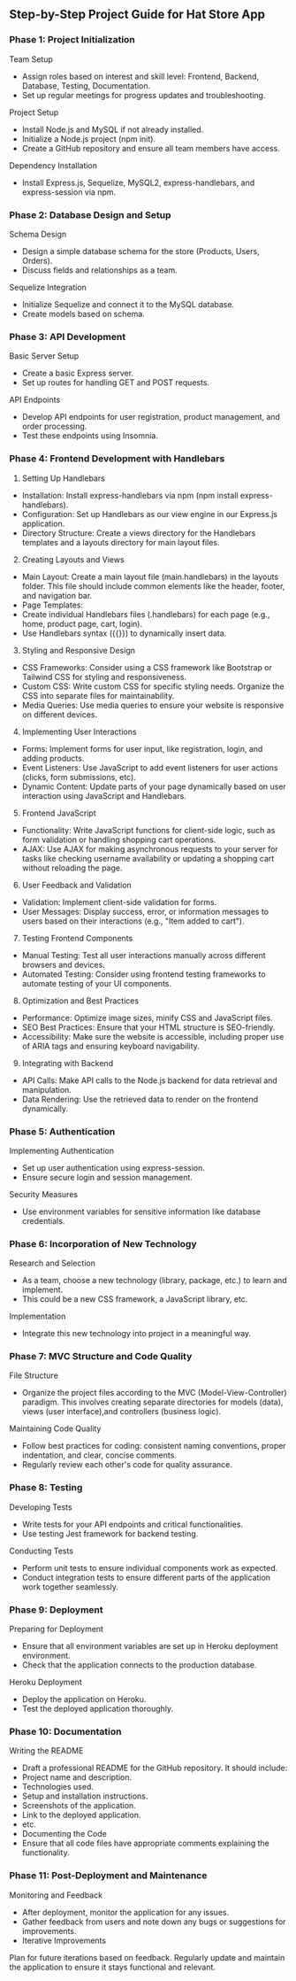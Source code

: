 ## Step-by-Step Project Guide for Hat Store App

### Phase 1: Project Initialization

Team Setup
- Assign roles based on interest and skill level: Frontend, Backend, Database, Testing, Documentation.
- Set up regular meetings for progress updates and troubleshooting.

Project Setup
- Install Node.js and MySQL if not already installed.
- Initialize a Node.js project (npm init).
- Create a GitHub repository and ensure all team members have access.

Dependency Installation
- Install Express.js, Sequelize, MySQL2, express-handlebars, and express-session via npm.

### Phase 2: Database Design and Setup

Schema Design
- Design a simple database schema for the store (Products, Users, Orders).
- Discuss fields and relationships as a team.

Sequelize Integration
- Initialize Sequelize and connect it to the MySQL database.
- Create models based on schema.

### Phase 3: API Development

Basic Server Setup
- Create a basic Express server.
- Set up routes for handling GET and POST requests.

API Endpoints
- Develop API endpoints for user registration, product management, and order processing.
- Test these endpoints using Insomnia.

### Phase 4: Frontend Development with Handlebars

1. Setting Up Handlebars
  - Installation: Install express-handlebars via npm (npm install express-handlebars).
  - Configuration: Set up Handlebars as our view engine in our Express.js application.
  - Directory Structure: Create a views directory for the Handlebars templates and a layouts directory for main layout files.

2. Creating Layouts and Views
  - Main Layout: Create a main layout file (main.handlebars) in the layouts folder. This file should include common elements like the header, footer, and navigation bar.
  - Page Templates:
  - Create individual Handlebars files (.handlebars) for each page (e.g., home, product page, cart, login).
  - Use Handlebars syntax ({{}}) to dynamically insert data.

3. Styling and Responsive Design
  - CSS Frameworks: Consider using a CSS framework like Bootstrap or Tailwind CSS for styling and responsiveness.
  - Custom CSS: Write custom CSS for specific styling needs. Organize the CSS into separate files for maintainability.
  - Media Queries: Use media queries to ensure your website is responsive on different devices.

4. Implementing User Interactions
- Forms: Implement forms for user input, like registration, login, and adding products.
- Event Listeners: Use JavaScript to add event listeners for user actions (clicks, form submissions, etc).
- Dynamic Content: Update parts of your page dynamically based on user interaction using JavaScript and Handlebars.

5. Frontend JavaScript
  - Functionality: Write JavaScript functions for client-side logic, such as form validation or handling shopping cart operations.
  - AJAX: Use AJAX for making asynchronous requests to your server for tasks like checking username availability or updating a shopping cart without reloading the page.

6. User Feedback and Validation
  - Validation: Implement client-side validation for forms.
  - User Messages: Display success, error, or information messages to users based on their interactions (e.g., "Item added to cart").

7. Testing Frontend Components
  - Manual Testing: Test all user interactions manually across different browsers and devices.
  - Automated Testing: Consider using frontend testing frameworks to automate testing of your UI components.

8. Optimization and Best Practices
  - Performance: Optimize image sizes, minify CSS and JavaScript files.
  - SEO Best Practices: Ensure that your HTML structure is SEO-friendly.
  - Accessibility: Make sure the website is accessible, including proper use of ARIA tags and ensuring keyboard navigability.

9. Integrating with Backend
  - API Calls: Make API calls to the Node.js backend for data retrieval and manipulation.
  - Data Rendering: Use the retrieved data to render on the frontend dynamically.

### Phase 5: Authentication

Implementing Authentication

- Set up user authentication using express-session.
- Ensure secure login and session management.

Security Measures
- Use environment variables for sensitive information like database credentials.

### Phase 6: Incorporation of New Technology

Research and Selection
- As a team, choose a new technology (library, package, etc.) to learn and implement.
- This could be a new CSS framework, a JavaScript library, etc.

Implementation
- Integrate this new technology into project in a meaningful way.

### Phase 7: MVC Structure and Code Quality

File Structure
- Organize the project files according to
  the MVC (Model-View-Controller) paradigm. This involves creating separate directories for models (data), 
  views (user interface),and controllers (business logic).

Maintaining Code Quality
- Follow best practices for coding: consistent naming conventions, proper indentation, and clear, concise comments.
- Regularly review each other's code for quality assurance.

### Phase 8: Testing

Developing Tests
- Write tests for your API endpoints and critical functionalities.
- Use testing Jest framework for backend testing.

Conducting Tests
- Perform unit tests to ensure individual components work as expected.
- Conduct integration tests to ensure different parts of the application work together seamlessly.

### Phase 9: Deployment

Preparing for Deployment
- Ensure that all environment variables are set up in  Heroku deployment environment.
- Check that the application connects to the production database.

Heroku Deployment
- Deploy the application on Heroku.
- Test the deployed application thoroughly.

### Phase 10: Documentation

Writing the README
- Draft a professional README for the GitHub repository. It should include:
- Project name and description.
- Technologies used.
- Setup and installation instructions.
- Screenshots of the application.
- Link to the deployed application.
- etc.
- Documenting the Code
- Ensure that all code files have appropriate comments explaining the functionality.


### Phase 11: Post-Deployment and Maintenance

Monitoring and Feedback
- After deployment, monitor the application for any issues.
- Gather feedback from users and note down any bugs or suggestions for improvements.
- Iterative Improvements

Plan for future iterations based on feedback.
Regularly update and maintain the application to ensure it stays functional and relevant.